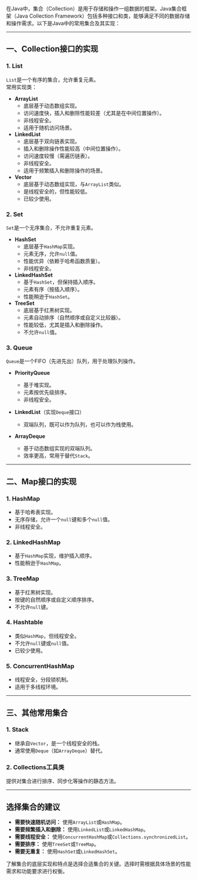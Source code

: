 在Java中，集合（Collection）是用于存储和操作一组数据的框架。Java集合框架（Java Collection Framework）包括多种接口和类，能够满足不同的数据存储和操作需求。以下是Java中的常用集合及其实现：

---

## **一、Collection接口的实现**

### 1. **List**

`List`是一个有序的集合，允许重复元素。  
常用实现类：

- **ArrayList**
    - 底层基于动态数组实现。
    - 访问速度快，插入和删除性能较差（尤其是在中间位置操作）。
    - 非线程安全。
    - 适用于随机访问场景。
- **LinkedList**
    - 底层基于双向链表实现。
    - 插入和删除操作性能较高（中间位置操作）。
    - 访问速度较慢（需遍历链表）。
    - 非线程安全。
    - 适用于频繁插入和删除操作的场景。
- **Vector**
    - 底层基于动态数组实现，与`ArrayList`类似。
    - 是线程安全的，但性能较低。
    - 已较少使用。

### 2. **Set**

`Set`是一个无序集合，不允许重复元素。

- **HashSet**
    - 底层基于`HashMap`实现。
    - 元素无序，允许`null`值。
    - 性能优异（依赖于哈希函数质量）。
    - 非线程安全。
- **LinkedHashSet**
    - 基于`HashSet`，但保持插入顺序。
    - 元素有序（按插入顺序）。
    - 性能稍逊于`HashSet`。
- **TreeSet**
    - 底层基于红黑树实现。
    - 元素自动排序（自然顺序或自定义比较器）。
    - 性能较低，尤其是插入和删除操作。
    - 不允许`null`值。

### 3. **Queue**

`Queue`是一个FIFO（先进先出）队列，用于处理队列操作。

- **PriorityQueue**
    
    - 基于堆实现。
    - 元素按优先级排序。
    - 非线程安全。
- **LinkedList**（实现`Deque`接口）
    
    - 双端队列，既可以作为队列，也可以作为栈使用。
- **ArrayDeque**
    
    - 基于动态数组实现的双端队列。
    - 效率更高，常用于替代`Stack`。

---

## **二、Map接口的实现**

### 1. **HashMap**

- 基于哈希表实现。
- 无序存储，允许一个`null`键和多个`null`值。
- 非线程安全。

### 2. **LinkedHashMap**

- 基于`HashMap`实现，维护插入顺序。
- 性能稍逊于`HashMap`。

### 3. **TreeMap**

- 基于红黑树实现。
- 按键的自然顺序或自定义顺序排序。
- 不允许`null`键。

### 4. **Hashtable**

- 类似`HashMap`，但线程安全。
- 不允许`null`键或`null`值。
- 已较少使用。

### 5. **ConcurrentHashMap**

- 线程安全，分段锁机制。
- 适用于多线程环境。

---

## **三、其他常用集合**

### 1. **Stack**

- 继承自`Vector`，是一个线程安全的栈。
- 通常使用`Deque`（如`ArrayDeque`）替代。

### 2. **Collections工具类**

提供对集合进行排序、同步化等操作的静态方法。

---

## **选择集合的建议**

- **需要快速随机访问：** 使用`ArrayList`或`HashMap`。
- **需要频繁插入和删除：** 使用`LinkedList`或`LinkedHashMap`。
- **需要线程安全：** 使用`ConcurrentHashMap`或`Collections.synchronizedList`。
- **需要排序：** 使用`TreeSet`或`TreeMap`。
- **需要无重复：** 使用`HashSet`或`LinkedHashSet`。

了解集合的底层实现和特点是选择合适集合的关键。选择时需根据具体场景的性能需求和功能要求进行权衡。